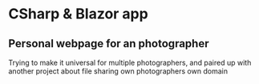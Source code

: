 # CSharp & Blazor app
## Personal webpage for an photographer
Trying to make it universal for multiple photographers, and paired up with another project about file sharing own photographers own domain

